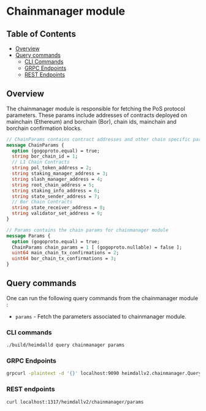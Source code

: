 [//]: # (TODO HV2: https://polygon.atlassian.net/browse/POS-2757)

# Chainmanager module

## Table of Contents

* [Overview](#overview)
* [Query commands](#query-commands)
  * [CLI Commands](#cli-commands)
  * [GRPC Endpoints](#grpc-endpoints)
  * [REST Endpoints](#rest-endpoints)

## Overview

The chainmanager module is responsible for fetching the PoS protocol parameters. These params include addresses of contracts deployed on mainchain (Ethereum) and borchain (Bor), chain ids, mainchain and borchain confirmation blocks.

```protobuf
// ChainParams contains contract addresses and other chain specific parameters
message ChainParams {
  option (gogoproto.equal) = true;
  string bor_chain_id = 1;
  // L1 Chain Contracts
  string pol_token_address = 2;
  string staking_manager_address = 3;
  string slash_manager_address = 4;
  string root_chain_address = 5;
  string staking_info_address = 6;
  string state_sender_address = 7;
  // Bor Chain Contracts
  string state_receiver_address = 8;
  string validator_set_address = 9;
}

// Params contains the chain params for chainmanager module
message Params {
  option (gogoproto.equal) = true;
  ChainParams chain_params = 1 [ (gogoproto.nullable) = false ];
  uint64 main_chain_tx_confirmations = 2;
  uint64 bor_chain_tx_confirmations = 3;
}
```

## Query commands

One can run the following query commands from the chainmanager module :

* `params` - Fetch the parameters associated to chainmanager module.

### CLI commands

```bash
./build/heimdalld query chainmanager params
```

### GRPC Endpoints

```bash
grpcurl -plaintext -d '{}' localhost:9090 heimdallv2.chainmanager.Query/GetChainManagerParams

```

### REST endpoints

```bash
curl localhost:1317/heimdallv2/chainmanager/params
```
